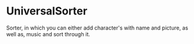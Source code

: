 # UniversalSorter
Sorter, in which you can either add character's with name and picture, as well as, music and sort through it. 
